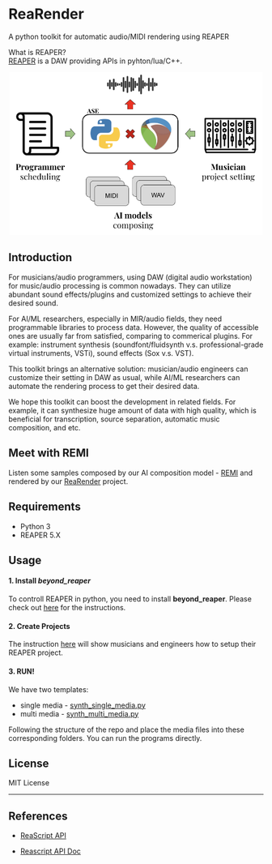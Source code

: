 # ReaRender

A python toolkit for automatic audio/MIDI rendering using REAPER

What is REAPER?   
[REAPER](https://www.reaper.fm/) is a DAW providing APIs in pyhton/lua/C++.

<p align="center">
<img src="docs/diagram.png" width="500">
</p>

## Introduction
For musicians/audio programmers, using DAW (digital audio workstation) for music/audio processing is common nowadays. They can utilize abundant sound effects/plugins and customized settings to achieve their desired sound. 

For AI/ML researchers, especially in MIR/audio fields, they need programmable libraries to process data. However, the quality of accessible ones are usually far from satisfied, comparing to commerical plugins. For example: instrument synthesis (soundfont/fluidsynth v.s. professional-grade virtual instruments, VSTi), sound effects (Sox v.s. VST).

This toolkit brings an alternative solution: musician/audio engineers can customize their setting in DAW as usual, while AI/ML researchers can automate the rendering process to get their desired data.

We hope this toolkit can boost the development in related fields. For example, it can synthesize huge amount of data with high quality, which is beneficial for transcription, source separation, automatic music composition, and etc.

## Meet with REMI
Listen some samples composed by our AI composition model - [REMI](https://github.com/YatingMusic/remi) and rendered by our [ReaRender](https://github.com/YatingMusic/ReaRender) project.

[](data/signel_media/audio/1ea2986cfd1f455e0fd35d8566b88dd1.wav)


## Requirements
* Python 3
* REAPER 5.X

## Usage
#### 1. Install *beyond_reaper*

To controll REAPER in python, you need to install **beyond_reaper**.
Please check out [here](beyond_reaper/installation.md) for the instructions.

#### 2. Create Projects
The instruction [here](docs/project_setting.md) will show musicians and engineers how to setup their REAPER project.

#### 3. RUN!
We have two templates:
* single media - [synth_single_media.py](synth_single_media.py)
* multi media - [synth_multi_media.py](synth_multi_media.py)

Following the structure of the repo and place the media files into these corresponding folders. You can run the programs directly.


## License
MIT License

---
## References
* [ReaScript API](https://www.reaper.fm/sdk/reascript/reascripthelp.html)

* [Reascript API Doc](https://www.extremraym.com/cloud/reascript-doc/#MIDI_GetNote)
